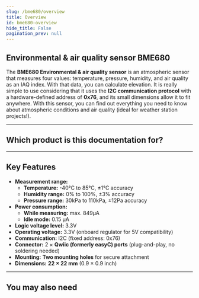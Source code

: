 ```yaml
---
slug: /bme680/overview
title: Overview
id: bme680-overview 
hide_title: False
pagination_prev: null
---
```


## Environmental & air quality sensor BME680
The **BME680 Environmental & air quality sensor** is an atmospheric sensor that measures four values: temperature, pressure, humidity, and air quality as an IAQ index. With that data, you can calculate elevation. It is really simple to use considering that it uses the **I2C communication protocol** with a hardware-defined address of **0x76**, and its small dimensions allow it to fit anywhere. With this sensor, you can find out everything you need to know about atmospheric conditions and air quality (ideal for weather station projects!).

<CenteredImage src="/img/bme680/333035.jpg" alt="Environmental & air quality sensor BME680" caption="Environmental & air quality sensor BME680" />

---

## Which product is this documentation for?

<QuickLink 
  title="Environmental & air quality sensor BME680 breakout" 
  description="333035"
  url="https://soldered.com/product/enviromental-air-quality-sensor-bme680-breakout/"
  image="/img/bme680/333035.webp" 
/>

---

## Key Features

- **Measurement range:**  
  - **Temperature:** -40°C to 85°C, ±1°C accuracy  
  - **Humidity range:** 0% to 100%, ±3% accuracy
  - **Pressure range:** 30kPa to 110kPa, ±12Pa accuracy 
- **Power consumption:**  
  - **While measuring:** max. 849µA 
  - **Idle mode:**  0.15 µA  
- **Logic voltage level:** 3.3V  
- **Operating voltage:** 3.3V (onboard regulator for 5V compatibility)  
- **Communication:** I2C (fixed address: 0x76)  
- **Connector:** 2 × **Qwiic (formerly easyC) ports** (plug-and-play, no soldering needed)  
- **Mounting:** **Two mounting holes** for secure attachment  
- **Dimensions:** **22 × 22 mm** (0.9 × 0.9 inch)  

---

## You may also need

<QuickLink 
  title="Qwiic cable" 
  description="Qwiic (formerly easyC) compatible cables with connectors on both ends, available in various lengths."
  url="https://soldered.com/product/easyc-cable/"
  image="/img/333311.webp" 
/>